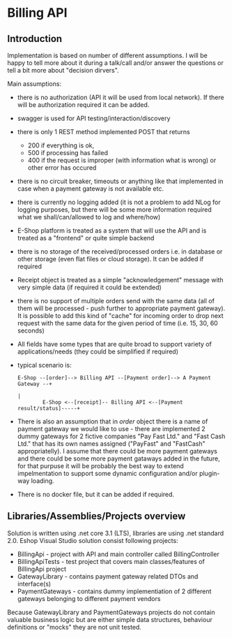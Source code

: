 # Billing API

## Introduction

Implementation is based on number of different assumptions. I will be happy to tell more about it during a talk/call and/or answer the questions or tell a bit more about "decision dirvers".

Main assumptions:

  - there is no authorization (API it will be used from local network). If there will be authorization required it can be added.
  - swagger is used for API testing/interaction/discovery
  - there is only 1 REST method implemented POST that returns 
    - 200 if everything is ok, 
    - 500 if processing has failed
    - 400 if the request is improper (with information what is wrong) or other error has occured
  - there is no circuit breaker, timeouts or anything like that implemented in case when a payment gateway is not available etc.
  - there is currently no logging added (it is not a problem to add NLog for logging purposes, but there will be some more information required what we shall/can/allowed to log and where/how)
  - E-Shop platform is treated as a system that will use the API and is treated as a "frontend" or quite simple backend
  - there is no storage of the received/processed orders i.e. in database or other storage (even flat files or cloud storage). It can be added if required
  - Receipt object is treated as a simple "acknowledgement" message with very simple data (if required it could be extended)
  - there is no support of multiple orders send with the same data (all of them will be processed - push further to appropriate payment gateway). It is possible to add this kind of "cache" for incoming order to drop next request with the same data for the given period of time (i.e. 15, 30, 60 seconds)
  - All fields have some types that are quite broad to support variety of applications/needs (they could be simplified if required)
  - typical scenario is:

        E-Shop --[order]--> Billing API --[Payment order]--> A Payment Gateway --+
                                                                                 |
                E-Shop <--[receipt]-- Billing API <--[Payment result/status]-----+
        
  - There is also an assumption that in *order* object there is a name of payment gateway we would like to use - there are implemented 2 dummy gateways for 2 fictive companies "Pay Fast Ltd." and "Fast Cash Ltd." that has its own names assigned ("PayFast" and "FastCash" appropriatelly). I assume that there could be more payment gateways and there could be some more payment gataways added in the future, for that purpuse it will be probably the best way to extend impelmentation to support some dynamic configuration and/or plugin-way loading.
  - There is no docker file, but it can be added if required.

## Libraries/Assemblies/Projects overview

Solution is written using .net core 3.1 (LTS), libraries are using .net standard 2.0.
Eshop Visual Studio solution consist following projects:

  - BillingApi - project with API and main controller called BillingController
  - BillingApiTests - test project that covers main classes/features of BillingApi project
  - GatewayLibrary - contains payment gateway related DTOs and interface(s)
  - PaymentGateways - contains dummy implementiation of 2 different gateways belonging to different payment vendors

  Because GatewayLibrary and PaymentGateways projects do not contain valuable business logic but are either simple data structures, behaviour definitions or "mocks" they are not unit tested.